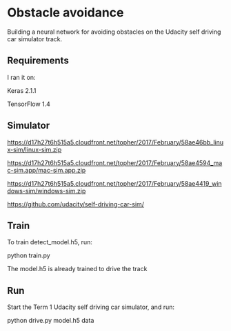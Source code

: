 # Obstacle avoidance
Building a neural network for avoiding obstacles on the Udacity self driving car simulator track.

## Requirements
I ran it on:

Keras 2.1.1

TensorFlow 1.4

## Simulator
https://d17h27t6h515a5.cloudfront.net/topher/2017/February/58ae46bb_linux-sim/linux-sim.zip

https://d17h27t6h515a5.cloudfront.net/topher/2017/February/58ae4594_mac-sim.app/mac-sim.app.zip

https://d17h27t6h515a5.cloudfront.net/topher/2017/February/58ae4419_windows-sim/windows-sim.zip

https://github.com/udacity/self-driving-car-sim/

## Train

To train detect_model.h5, run:

python train.py

The model.h5 is already trained to drive the track

## Run

Start the Term 1 Udacity self driving car simulator, and run:

python drive.py model.h5 data

